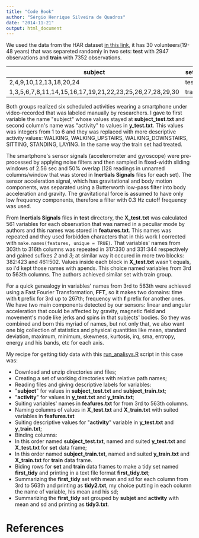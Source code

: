 ```yaml
---
title: "Code Book"
author: "Sérgio Henrique Silveira de Quadros"
date: "2014-11-21"
output: html_document
---
```

We used the data from the HAR dataset [in this link](<https://d396qusza40orc.cloudfront.net/getdata%2Fprojectfiles%2FUCI%20HAR%20Dataset.zip>), it has 30 volunteers(19-48 years) that was separeted randomly in two sets: **test** with 2947 observations and **train** with 7352 observations.

|subject|sets|
|---|---|
|2,4,9,10,12,13,18,20,24|test|
|1,3,5,6,7,8,11,14,15,16,17,19,21,22,23,25,26,27,28,29,30|train|

Both groups realized six scheduled activities wearing a smartphone under video-recorded that was labeled manually by researchers. I gave to first variable the name "subject" whose values stayed at **subject_test.txt** and second column's name was "activity" to values in **y_test.txt**. This values was integers from 1 to 6 and they was replaced with more descriptive activity values: WALKING, WALKING_UPSTAIRS, WALKING_DOWNSTAIRS, SITTING, STANDING, LAYING.
In the same way the train set had treated.

The smartphone's sensor signals (accelerometer and gyroscope) were pre-processed by applying noise filters and then sampled in fixed-width sliding windows of 2.56 sec and 50% overlap (128 readings in unnamed columns/window that was stored in **Inertials Signals** files for each set). The sensor acceleration signal, which has gravitational and body motion components, was separated using a Butterworth low-pass filter into body acceleration and gravity. The gravitational force is assumed to have only low frequency components, therefore a filter with 0.3 Hz cutoff frequency was used. 

From **Inertials Signals** files in **test** directory, the **X_test.txt** was calculated 561 variables for each observation that was named in a peculiar mode by authors and this names was stored in **features.txt**. This names was repeated and they used forbidden characters that in this work I corrected with ```make.names(features, unique = TRUE)```. That variables' names from 303th to 316th columns was repeated in 317:330 and 331:344 respectively and gained sufixes _2_ and _3_; at similar way it occured in more two blocks: 382:423 and 461:502. Values inside each block in **X_test.txt** wasn't equals, so i'd kept those names with apends. This choice named variables from 3rd to 563th columns. The authors achieved similar set with train group.

For a quick genealogy in variables' names from 3rd to 563th were achieved using a Fast Fourier Transformation, **FFT**, so it makes two domains: time with **t** prefix for 3rd up to 267th; frequency with **f** prefix for another ones. 
We have two main components detected by our sensors: linear and angular acceleration that could be affected by gravity, magnetic field and movement's mode like jerks and spins in that subjects' bodies. So they was combined and born this myriad of names, but not only that, we also want one big collection of statistics and physical quantities like mean, standard deviation, maximum, minimum, skewness, kurtosis, irq, sma, entropy, energy and his bands, etc for each axis.

My recipe for getting tidy data with this [run_analisys.R](<https://github.com/sergioquadros/getdata_009_coursera2014Nov/blob/master/run_analisys.R>) script in this case was:
+  Download and unzip directories and files;
+  Creating a set of working directories with relative path names;
+  Reading files and giving descriptive labels for variables:
  +  "**subject**" for values in **subject_test.txt** and **subject_train.txt**;
  +  "**activity**" for values in **y_test.txt** and **y_train.txt**;
  +  Suiting variables' names in **feafures.txt** for from 3rd to 563th columns.
+  Naming columns of values in **X_test.txt** and **X_train.txt** with suited variables in **feafures.txt**
+  Suiting descriptive values for "**activity**" variable in **y_test.txt** and **y_train.txt**;
+  Binding columns:
  +  In this order named **subject_test.txt**, named and suited **y_test.txt** and **X_test.txt** for **set** data frame;
  +  In this order named **subject_train.txt**, named and suited **y_train.txt** and **X_train.txt** for **train** data frame.
+  Biding rows for **set** and **train** data frames to make a tidy set named **first_tidy** and printing in a text file format **first_tidy.txt**;
+  Summarizing the **first_tidy** set with mean and sd for each column from 3rd to 563th and printing as **tidy2.txt**, my choice putting in each column the name of variable, his mean and his sd;
+  Summarizing the **first_tidy** set grouped by **subjet** and **activity** with mean and sd and printing as **tidy3.txt**.

# References








